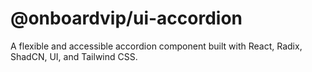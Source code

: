 # @onboardvip/ui-accordion

A flexible and accessible accordion component built with React, Radix, ShadCN, UI, and Tailwind CSS.
